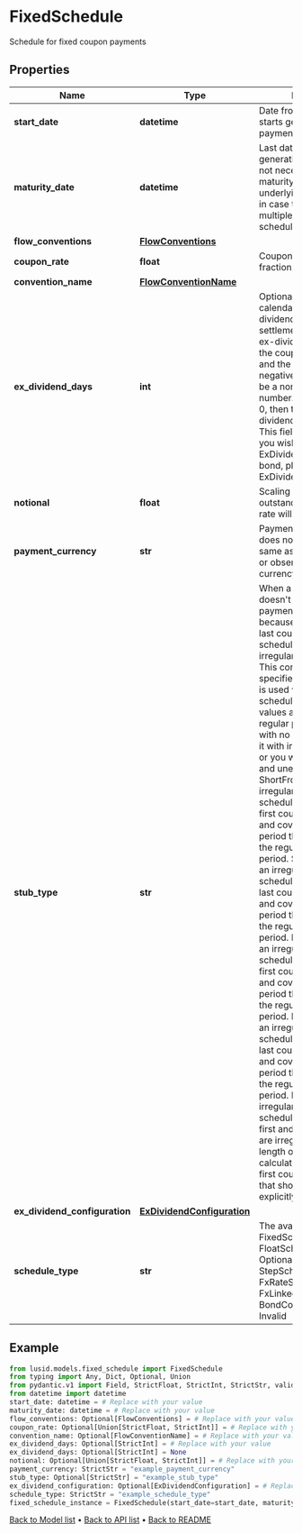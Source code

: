 # FixedSchedule

Schedule for fixed coupon payments
## Properties
Name | Type | Description | Notes
------------ | ------------- | ------------- | -------------
**start_date** | **datetime** | Date from which LUSID starts generating the payment schedule. | 
**maturity_date** | **datetime** | Last date of the payment generation schedule. May not necessarily be the maturity date of the underlying instrument (e.g. in case the instrument has multiple payment schedules). | 
**flow_conventions** | [**FlowConventions**](FlowConventions.md) |  | [optional] 
**coupon_rate** | **float** | Coupon rate given as a fraction. | [optional] 
**convention_name** | [**FlowConventionName**](FlowConventionName.md) |  | [optional] 
**ex_dividend_days** | **int** | Optional. Number of calendar days in the ex-dividend period. If the settlement date falls in the ex-dividend period then the coupon paid is zero and the accrued interest is negative. If set, this must be a non-negative number. If not set, or set to 0, then there is no ex-dividend period.              NOTE: This field is deprecated.  If you wish to set the ExDividendDays on a bond, please use the ExDividendConfiguration. | [optional] 
**notional** | **float** | Scaling factor, the quantity outstanding on which the rate will be paid. | [optional] 
**payment_currency** | **str** | Payment currency. This does not have to be the same as the nominal bond or observation/reset currency. | 
**stub_type** | **str** | When a payment schedule doesn&#39;t have regular payment intervals just because of the first and/or last coupons of the schedule, we call those irregular coupons stubs. This configuration specifies what type of stub is used when building the schedule Supported values are: None &#x3D; this is a regular payment schedule with no stubs. DO NOT use it with irregular schedules or you will get incorrect and unexpected behaviour. ShortFront &#x3D; this is an irregular payment schedule where only the first coupon is irregular, and covers a payment period that is shorter than the regular payment period. ShortBack &#x3D; this is an irregular payment schedule where only the last coupon is irregular, and covers a payment period that is shorter than the regular payment period. LongFront &#x3D; this is an irregular payment schedule where only the first coupon is irregular, and covers a payment period that is longer than the regular payment period. LongBack &#x3D; this is an irregular payment schedule where only the last coupon is irregular, and covers a payment period that is longer than the regular payment period. Both &#x3D; this is an irregular payment schedule where both the first and the last coupons are irregular, and the length of these periods is calculated based on the first coupon payment date that should have been explicitly set. | [optional] 
**ex_dividend_configuration** | [**ExDividendConfiguration**](ExDividendConfiguration.md) |  | [optional] 
**schedule_type** | **str** | The available values are: FixedSchedule, FloatSchedule, OptionalitySchedule, StepSchedule, Exercise, FxRateSchedule, FxLinkedNotionalSchedule, BondConversionSchedule, Invalid | 
## Example

```python
from lusid.models.fixed_schedule import FixedSchedule
from typing import Any, Dict, Optional, Union
from pydantic.v1 import Field, StrictFloat, StrictInt, StrictStr, validator
from datetime import datetime
start_date: datetime = # Replace with your value
maturity_date: datetime = # Replace with your value
flow_conventions: Optional[FlowConventions] = # Replace with your value
coupon_rate: Optional[Union[StrictFloat, StrictInt]] = # Replace with your value
convention_name: Optional[FlowConventionName] = # Replace with your value
ex_dividend_days: Optional[StrictInt] = # Replace with your value
ex_dividend_days: Optional[StrictInt] = None
notional: Optional[Union[StrictFloat, StrictInt]] = # Replace with your value
payment_currency: StrictStr = "example_payment_currency"
stub_type: Optional[StrictStr] = "example_stub_type"
ex_dividend_configuration: Optional[ExDividendConfiguration] = # Replace with your value
schedule_type: StrictStr = "example_schedule_type"
fixed_schedule_instance = FixedSchedule(start_date=start_date, maturity_date=maturity_date, flow_conventions=flow_conventions, coupon_rate=coupon_rate, convention_name=convention_name, ex_dividend_days=ex_dividend_days, notional=notional, payment_currency=payment_currency, stub_type=stub_type, ex_dividend_configuration=ex_dividend_configuration, schedule_type=schedule_type)

```

[Back to Model list](../README.md#documentation-for-models) &#8226; [Back to API list](../README.md#documentation-for-api-endpoints) &#8226; [Back to README](../README.md)

